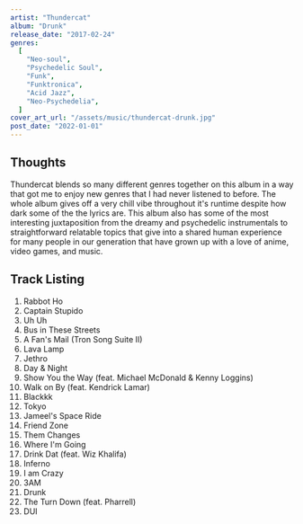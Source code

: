 ```yaml
---
artist: "Thundercat"
album: "Drunk"
release_date: "2017-02-24"
genres:
  [
    "Neo-soul",
    "Psychedelic Soul",
    "Funk",
    "Funktronica",
    "Acid Jazz",
    "Neo-Psychedelia",
  ]
cover_art_url: "/assets/music/thundercat-drunk.jpg"
post_date: "2022-01-01"
---
```


## Thoughts

Thundercat blends so many different genres together on this album in a way that got me to enjoy new genres that I had never listened to before. The whole album gives off a very chill vibe throughout it's runtime despite how dark some of the the lyrics are. This album also has some of the most interesting juxtaposition from the dreamy and psychedelic instrumentals to straightforward relatable topics that give into a shared human experience for many people in our generation that have grown up with a love of anime, video games, and music.

## Track Listing

1. Rabbot Ho
2. Captain Stupido
3. Uh Uh
4. Bus in These Streets
5. A Fan's Mail (Tron Song Suite II)
6. Lava Lamp
7. Jethro
8. Day & Night
9. Show You the Way (feat. Michael McDonald & Kenny Loggins)
10. Walk on By (feat. Kendrick Lamar)
11. Blackkk
12. Tokyo
13. Jameel's Space Ride
14. Friend Zone
15. Them Changes
16. Where I'm Going
17. Drink Dat (feat. Wiz Khalifa)
18. Inferno
19. I am Crazy
20. 3AM
21. Drunk
22. The Turn Down (feat. Pharrell)
23. DUI
